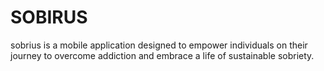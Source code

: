 # SOBIRUS
sobrius is a mobile application designed to empower individuals on their journey to overcome addiction and embrace a life of sustainable sobriety.
